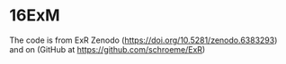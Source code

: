 # 16ExM


The code is from ExR Zenodo (https://doi.org/10.5281/zenodo.6383293) and on (GitHub at https://github.com/schroeme/ExR)

